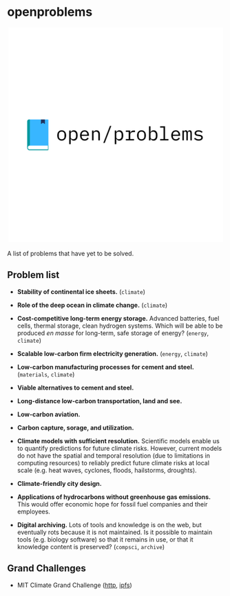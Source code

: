 # openproblems

<p align="center">
    <img width="500px" src="./assets/logo.png"/>
</p>
A list of problems that have yet to be solved.


## Problem list
* **Stability of continental ice sheets.** (`climate`)
* **Role of the deep ocean in climate change.** (`climate`)

* **Cost-competitive long-term energy storage.** Advanced batteries, fuel cells, thermal storage, clean hydrogen systems. Which will be able to be produced _en masse_ for long-term, safe storage of energy? (`energy`, `climate`)
* **Scalable low-carbon firm electricity generation.** (`energy`, `climate`)
* **Low-carbon manufacturing processes for cement and steel.** (`materials`, `climate`)
* **Viable alternatives to cement and steel.**
* **Long-distance low-carbon transportation, land and see.**
* **Low-carbon aviation.**
* **Carbon capture, sorage, and utilization.**

* **Climate models with sufficient resolution.** Scientific models enable us to quantify predictions for future climate risks. However, current models do not have the spatial and temporal resolution (due to limitations in computing resources) to reliably predict future climate risks at local scale (e.g. heat waves, cyclones, floods, hailstorms, droughts).
* **Climate-friendly city design.**
* **Applications of hydrocarbons without greenhouse gas emissions.** This would offer economic hope for fossil fuel companies and their employees.

* **Digital archiving.** Lots of tools and knowledge is on the web, but eventually rots because it is not maintained. Is it possible to maintain tools (e.g. biology software) so that it remains in use, or that it knowledge content is preserved? (`compsci`, `archive`)

## Grand Challenges
* MIT Climate Grand Challenge ([http](http://climategrandchallenges.mit.edu/), [ipfs](https://ipfs.io/ipfs/QmZC3KisCiorthNfsMV27ooaYZW4CnXVpE7PKpGmQnusPR))
